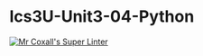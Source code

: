 # Ics3U-Unit3-04-Python

[![Mr Coxall's Super Linter](https://github.com/Cameron-Diedrich/Ics3U-Unit3-04-Python/workflows/Mr%20Coxall's%20Super%20Linter/badge.svg)](https://github.com/Cameron-Diedrich/Ics3U-Unit3-04-Python/actions/)
